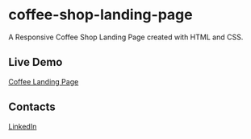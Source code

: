 # coffee-shop-landing-page

A Responsive Coffee Shop Landing Page created with HTML and CSS.

## Live Demo 
<a href='https://yafet-123.github.io/coffee-shop-landing-page/' target="_blank">Coffee Landing Page</a>

## Contacts
<a href="https://www.linkedin.com/in/yafet-addisu-525107249/" target="_blank"></i>LinkedIn</a>
